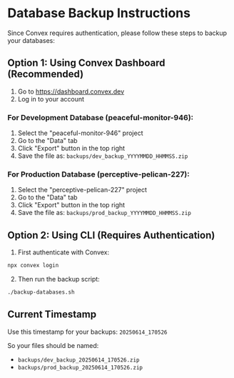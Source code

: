 # Database Backup Instructions

Since Convex requires authentication, please follow these steps to backup your databases:

## Option 1: Using Convex Dashboard (Recommended)

1. Go to https://dashboard.convex.dev
2. Log in to your account

### For Development Database (peaceful-monitor-946):
1. Select the "peaceful-monitor-946" project
2. Go to the "Data" tab
3. Click "Export" button in the top right
4. Save the file as: `backups/dev_backup_YYYYMMDD_HHMMSS.zip`

### For Production Database (perceptive-pelican-227):
1. Select the "perceptive-pelican-227" project
2. Go to the "Data" tab
3. Click "Export" button in the top right
4. Save the file as: `backups/prod_backup_YYYYMMDD_HHMMSS.zip`

## Option 2: Using CLI (Requires Authentication)

1. First authenticate with Convex:
```bash
npx convex login
```

2. Then run the backup script:
```bash
./backup-databases.sh
```

## Current Timestamp
Use this timestamp for your backups: `20250614_170526`

So your files should be named:
- `backups/dev_backup_20250614_170526.zip`
- `backups/prod_backup_20250614_170526.zip`